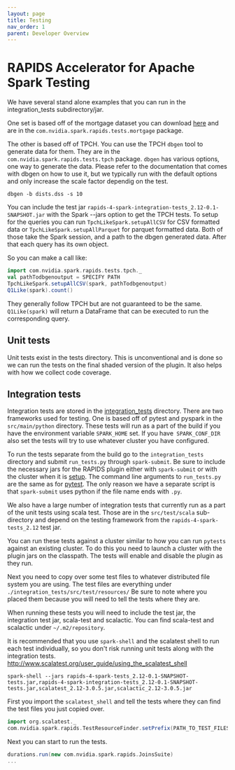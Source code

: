 ```yaml
---
layout: page
title: Testing
nav_order: 1
parent: Developer Overview
---
```

# RAPIDS Accelerator for Apache Spark Testing

We have several stand alone examples that you can run in the integration_tests subdirectory/jar.

One set is based off of the mortgage dataset you can download 
[here](http://www.fanniemae.com/portal/funding-the-market/data/loan-performance-data.html)
and are in the `com.nvidia.spark.rapids.tests.mortgage` package.

The other is based off of TPCH. You can use the TPCH `dbgen` tool to generate data for them.  They
are in the `com.nvidia.spark.rapids.tests.tpch` package. `dbgen` has various options, one way to
generate the data. Please refer to the documentation that comes with dbgen on how to use it, but
we typically run with the default options and only increase the scale factor dependig on the test.
```shell 
dbgen -b dists.dss -s 10
```

You can include the test jar `rapids-4-spark-integration-tests_2.12-0.1-SNAPSHOT.jar` with the
Spark --jars option to get the TPCH tests. To setup for the queries you can run 
`TpchLikeSpark.setupAllCSV` for CSV formatted data or `TpchLikeSpark.setupAllParquet`
for parquet formatted data.  Both of those take the Spark session, and a path to the dbgen
generated data.  After that each query has its own object.

So you can make a call like:
```scala
import com.nvidia.spark.rapids.tests.tpch._
val pathTodbgenoutput = SPECIFY PATH
TpchLikeSpark.setupAllCSV(spark, pathTodbgenoutput)
Q1Like(spark).count()
```

They generally follow TPCH but are not guaranteed to be the same.
`Q1Like(spark)` will return a DataFrame that can be executed to run the corresponding query.

## Unit tests

Unit tests exist in the tests directory. This is unconventional and is done so we can run the tests
on the final shaded version of the plugin. It also helps with how we collect code coverage.

## Integration tests

Integration tests are stored in the [integration_tests](../integration_tests/README.md) directory.
There are two frameworks used for testing. One is based off of pytest and pyspark in the 
`src/main/python` directory. These tests will run as a part of the build if you have the environment
variable `SPARK_HOME` set.  If you have` SPARK_CONF_DIR` also set the tests will try to use
whatever cluster you have configured.

To run the tests separate from the build go to the `integration_tests` directory and submit
`run_tests.py` through `spark-submit`.  Be sure to include the necessary jars for the RAPIDS
plugin either with `spark-submit` or with the cluster when it is [setup](getting-started.md).
The command line arguments to `run_tests.py` are the same as for 
[pytest](https://docs.pytest.org/en/latest/usage.html). The only reason we have a separate script
is that `spark-submit` uses python if the file name ends with `.py`.

We also have a large number of integration tests that currently run as a part of the unit tests
using scala test. Those are in the `src/test/scala` sub-directory and depend on the testing
framework from the `rapids-4-spark-tests_2.12` test jar.

You can run these tests against a cluster similar to how you can run `pytests` against an
existing cluster. To do this you need to launch a cluster with the plugin jars on the
classpath. The tests will enable and disable the plugin as they run.

Next you need to copy over some test files to whatever distributed file system you are using.
The test files are everything under `./integration_tests/src/test/resources/`  Be sure to note
where you placed them because you will need to tell the tests where they are.

When running these tests you will need to include the test jar, the integration test jar,
scala-test and scalactic. You can find scala-test and scalactic under `~/.m2/repository`.

It is recommended that you use `spark-shell` and the scalatest shell to run each test
individually, so you don't risk running unit tests along with the integration tests.
http://www.scalatest.org/user_guide/using_the_scalatest_shell

```shell 
spark-shell --jars rapids-4-spark-tests_2.12-0.1-SNAPSHOT-tests.jar,rapids-4-spark-integration-tests_2.12-0.1-SNAPSHOT-tests.jar,scalatest_2.12-3.0.5.jar,scalactic_2.12-3.0.5.jar
```

First you import the `scalatest_shell` and tell the tests where they can find the test files you
just copied over.

```scala
import org.scalatest._
com.nvidia.spark.rapids.TestResourceFinder.setPrefix(PATH_TO_TEST_FILES)
```

Next you can start to run the tests.

```scala
durations.run(new com.nvidia.spark.rapids.JoinsSuite)
...
```
